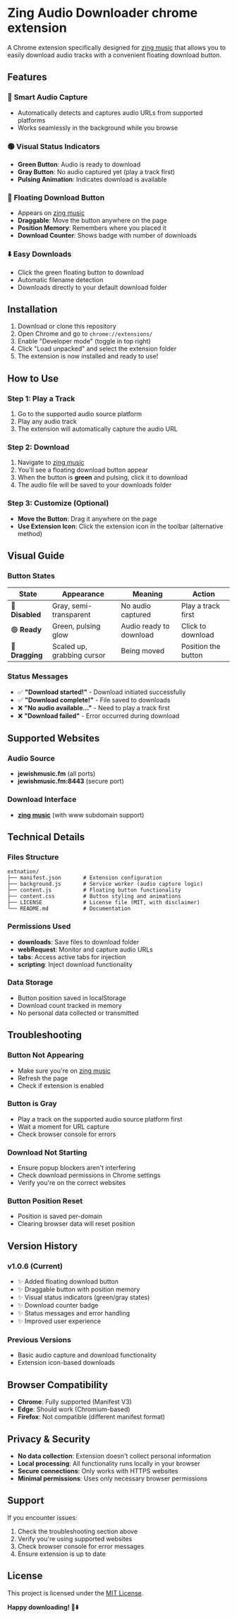 # Zing Audio Downloader chrome extension

A Chrome extension specifically designed for [zing music](https://zingmusic.app/) that allows you to easily download audio tracks with a convenient floating download button.

## Features

### 🎵 **Smart Audio Capture**
- Automatically detects and captures audio URLs from supported platforms
- Works seamlessly in the background while you browse

### 🟢 **Visual Status Indicators**
- **Green Button**: Audio is ready to download
- **Gray Button**: No audio captured yet (play a track first)
- **Pulsing Animation**: Indicates download is available

### 📱 **Floating Download Button**
- Appears on [zing music](https://zingmusic.app/)
- **Draggable**: Move the button anywhere on the page
- **Position Memory**: Remembers where you placed it
- **Download Counter**: Shows badge with number of downloads

### ⬇️ **Easy Downloads**
- Click the green floating button to download
- Automatic filename detection
- Downloads directly to your default download folder

## Installation

1. Download or clone this repository
2. Open Chrome and go to `chrome://extensions/`
3. Enable "Developer mode" (toggle in top right)
4. Click "Load unpacked" and select the extension folder
5. The extension is now installed and ready to use!

## How to Use

### Step 1: Play a Track
1. Go to the supported audio source platform
2. Play any audio track
3. The extension will automatically capture the audio URL

### Step 2: Download
1. Navigate to [zing music](https://zingmusic.app/)
2. You'll see a floating download button appear
3. When the button is **green** and pulsing, click it to download
4. The audio file will be saved to your downloads folder

### Step 3: Customize (Optional)
- **Move the Button**: Drag it anywhere on the page
- **Use Extension Icon**: Click the extension icon in the toolbar (alternative method)

## Visual Guide

### Button States

| State | Appearance | Meaning | Action |
|-------|------------|---------|---------|
| 🔴 **Disabled** | Gray, semi-transparent | No audio captured | Play a track first |
| 🟢 **Ready** | Green, pulsing glow | Audio ready to download | Click to download |
| 🔵 **Dragging** | Scaled up, grabbing cursor | Being moved | Position the button |

### Status Messages
- ✅ **"Download started!"** - Download initiated successfully
- ✅ **"Download complete!"** - File saved to downloads
- ❌ **"No audio available..."** - Need to play a track first
- ❌ **"Download failed"** - Error occurred during download

## Supported Websites

### Audio Source
- **jewishmusic.fm** (all ports)
- **jewishmusic.fm:8443** (secure port)

### Download Interface
- **[zing music](https://zingmusic.app/)** (with www subdomain support)

## Technical Details

### Files Structure
```
extnation/
├── manifest.json       # Extension configuration
├── background.js       # Service worker (audio capture logic)
├── content.js          # Floating button functionality
├── content.css         # Button styling and animations
├── LICENSE             # License file (MIT, with disclaimer)
└── README.md           # Documentation
```

### Permissions Used
- **downloads**: Save files to download folder
- **webRequest**: Monitor and capture audio URLs
- **tabs**: Access active tabs for injection
- **scripting**: Inject download functionality

### Data Storage
- Button position saved in localStorage
- Download count tracked in memory
- No personal data collected or transmitted

## Troubleshooting

### Button Not Appearing
- Make sure you're on [zing music](https://zingmusic.app/)
- Refresh the page
- Check if extension is enabled

### Button is Gray
- Play a track on the supported audio source platform first
- Wait a moment for URL capture
- Check browser console for errors

### Download Not Starting
- Ensure popup blockers aren't interfering
- Check download permissions in Chrome settings
- Verify you're on the correct websites

### Button Position Reset
- Position is saved per-domain
- Clearing browser data will reset position

## Version History

### v1.0.6 (Current)
- ✨ Added floating download button
- ✨ Draggable button with position memory
- ✨ Visual status indicators (green/gray states)
- ✨ Download counter badge
- ✨ Status messages and error handling
- ✨ Improved user experience

### Previous Versions
- Basic audio capture and download functionality
- Extension icon-based downloads

## Browser Compatibility

- **Chrome**: Fully supported (Manifest V3)
- **Edge**: Should work (Chromium-based)
- **Firefox**: Not compatible (different manifest format)



## Privacy & Security

- **No data collection**: Extension doesn't collect personal information
- **Local processing**: All functionality runs locally in your browser
- **Secure connections**: Only works with HTTPS websites
- **Minimal permissions**: Uses only necessary browser permissions

## Support

If you encounter issues:
1. Check the troubleshooting section above
2. Verify you're using supported websites
3. Check browser console for error messages
4. Ensure extension is up to date

## License

This project is licensed under the [MIT License](./LICENSE).


**Happy downloading! 🎵⬇️**
